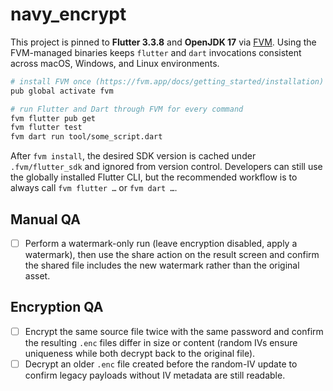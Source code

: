 # navy_encrypt

This project is pinned to **Flutter 3.3.8** and **OpenJDK 17** via
[FVM](https://fvm.app/). Using the FVM-managed binaries keeps `flutter` and
`dart` invocations consistent across macOS, Windows, and Linux environments.

```sh
# install FVM once (https://fvm.app/docs/getting_started/installation)
pub global activate fvm

# run Flutter and Dart through FVM for every command
fvm flutter pub get
fvm flutter test
fvm dart run tool/some_script.dart
```

After `fvm install`, the desired SDK version is cached under `.fvm/flutter_sdk`
and ignored from version control. Developers can still use the globally
installed Flutter CLI, but the recommended workflow is to always call `fvm
flutter …` or `fvm dart …`.

## Manual QA

- [ ] Perform a watermark-only run (leave encryption disabled, apply a watermark), then use the share action on the result screen and confirm the shared file includes the new watermark rather than the original asset.

## Encryption QA

- [ ] Encrypt the same source file twice with the same password and confirm the resulting `.enc` files differ in size or content (random IVs ensure uniqueness while both decrypt back to the original file).
- [ ] Decrypt an older `.enc` file created before the random-IV update to confirm legacy payloads without IV metadata are still readable.
